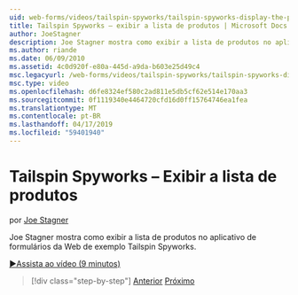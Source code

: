```yaml
---
uid: web-forms/videos/tailspin-spyworks/tailspin-spyworks-display-the-product-list
title: Tailspin Spyworks – exibir a lista de produtos | Microsoft Docs
author: JoeStagner
description: Joe Stagner mostra como exibir a lista de produtos no aplicativo de formulários da Web de exemplo Tailspin Spyworks.
ms.author: riande
ms.date: 06/09/2010
ms.assetid: 4c0d920f-e80a-445d-a9da-b603e25d49c4
msc.legacyurl: /web-forms/videos/tailspin-spyworks/tailspin-spyworks-display-the-product-list
msc.type: video
ms.openlocfilehash: d6fe8324ef580c2ad811e5db5cf62e514e170aa3
ms.sourcegitcommit: 0f1119340e4464720cfd16d0ff15764746ea1fea
ms.translationtype: MT
ms.contentlocale: pt-BR
ms.lasthandoff: 04/17/2019
ms.locfileid: "59401940"
---
```

# <a name="tailspin-spyworks---display-the-product-list"></a>Tailspin Spyworks – Exibir a lista de produtos

por [Joe Stagner](https://github.com/JoeStagner)

Joe Stagner mostra como exibir a lista de produtos no aplicativo de formulários da Web de exemplo Tailspin Spyworks.

[&#9654;Assista ao vídeo (9 minutos)](https://channel9.msdn.com/Blogs/ASP-NET-Site-Videos/tailspin-spyworks-display-the-product-list)

> [!div class="step-by-step"]
> [Anterior](tailspin-spyworks-category-menu.md)
> [Próximo](tailspin-spyworks-display-per-product-details.md)
